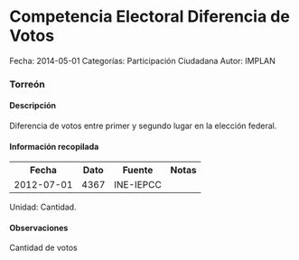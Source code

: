 Competencia Electoral Diferencia de Votos
=====

Fecha: 2014-05-01
Categorías: Participación Ciudadana
Autor: IMPLAN

### Torreón

#### Descripción

Diferencia de votos entre primer y segundo lugar en la elección federal.

#### Información recopilada

<table class="table table-hover table-bordered">
  <tr><th>Fecha</th><th>Dato</th><th>Fuente</th><th>Notas</th></tr>
  <tr><td>2012-07-01</td><td>4367</td><td>INE-IEPCC</td><td></td></tr>
</table>

Unidad: Cantidad.

#### Observaciones

Cantidad de votos
